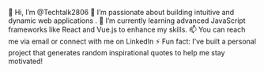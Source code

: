 👋 Hi, I’m @Techtalk2806
👀 I’m passionate about building intuitive and dynamic web applications .
🌱 I’m currently learning advanced JavaScript frameworks like React and Vue.js to enhance my skills.
📫 You can reach me via email or connect with me on LinkedIn
⚡ Fun fact: I’ve built a personal project that generates random inspirational quotes to help me stay motivated!
